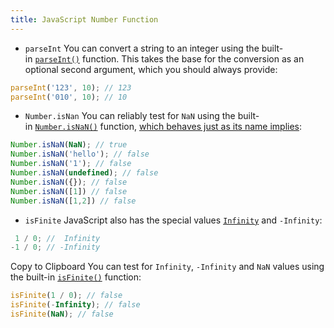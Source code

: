 ```yaml
---
title: JavaScript Number Function
---
```

- `parseInt`
You can convert a string to an integer using the built-in [`parseInt()`](https://developer.mozilla.org/en-US/docs/Web/JavaScript/Reference/Global_Objects/parseInt) function. This takes the base for the conversion as an optional second argument, which you should always provide:
```javascript
parseInt('123', 10); // 123
parseInt('010', 10); // 10
```

- `Number.isNan`
You can reliably test for `NaN` using the built-in [`Number.isNaN()`](https://developer.mozilla.org/en-US/docs/Web/JavaScript/Reference/Global_Objects/Number/isNaN) function, [which behaves just as its name implies](https://developer.mozilla.org/en-US/docs/Web/JavaScript/Reference/Global_Objects/Number/isNaN#description):
```javascript
Number.isNaN(NaN); // true
Number.isNaN('hello'); // false
Number.isNaN('1'); // false
Number.isNaN(undefined); // false
Number.isNaN({}); // false
Number.isNaN([1]) // false
Number.isNaN([1,2]) // false
```

- `isFinite`
JavaScript also has the special values [`Infinity`](https://developer.mozilla.org/en-US/docs/Web/JavaScript/Reference/Global_Objects/Infinity) and `-Infinity`:
```JavaScript 
 1 / 0; //  Infinity
-1 / 0; // -Infinity
```
Copy to Clipboard
You can test for `Infinity`, `-Infinity` and `NaN` values using the built-in [`isFinite()`](https://developer.mozilla.org/en-US/docs/Web/JavaScript/Reference/Global_Objects/isFinite) function:
```javascript
isFinite(1 / 0); // false
isFinite(-Infinity); // false
isFinite(NaN); // false
```